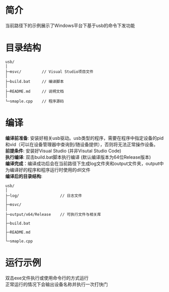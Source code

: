 # 简介  
当前路径下的示例展示了Windows平台下基于usb的命令下发功能  

# 目录结构
```
usb/
│
├─msvc/         // Visual Studio项目文件
│
├─build.bat     // 编译脚本
│
├─README.md     // 说明文档
│
└─smaple.cpp    // 程序源码
```

# 编译
**编译前准备**: 安装好相关usb驱动。usb类型的程序，需要在程序中指定设备的pid和vid（可以在设备管理器中查询到/随设备提供），否则将无法正常操作设备。  
**前提条件**: 安装好Visual Studio (并非Visutal Studio Code)  
**执行编译**: 双击build.bat脚本执行编译 (默认编译版本为64位Release版本)  
**编译完成**：编译成功后会在当前路径下生成log文件夹和output文件夹，output中为编译好的程序和程序运行时使用的dll文件  
**编译后的目录结构**:  
```
usb/
│
├─log/                  // 日志文件
│
├─msvc/
│
├─output/x64/Release    // 可执行文件与相关库
│
├─build.bat
│
├─README.md
│
└─smaple.cpp
```

# 运行示例
双击exe文件执行或使用命令行的方式运行  
正常运行的情况下会输出设备名称并执行一次打快门  